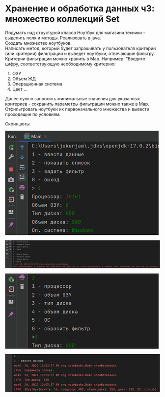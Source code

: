 # Хранение и обработка данных ч3: множество коллекций Set

Подумать над структурой класса Ноутбук для магазина техники - выделить поля и методы. Реализовать в java.<BR>
Создать множество ноутбуков.<BR>
Написать метод, который будет запрашивать у пользователя критерий (или критерии) фильтрации и выведет ноутбуки, отвечающие фильтру. Критерии фильтрации можно хранить в Map. Например: “Введите цифру, соответствующую необходимому критерию:
   1. ОЗУ
   2. Объем ЖД
   3. Операционная система
   4. Цвет …

Далее нужно запросить минимальные значения для указанных критериев - сохранить параметры фильтрации можно также в Map.<BR>
Отфильтровать ноутбуки их первоначального множества и вывести проходящие по условиям.

Скриншоты

!["Ноутбук 1"](/ScreenShot/notebok_01.png 'Ноутбук 1')

!["Ноутбук 2"](/ScreenShot/notebok_02.png 'Ноутбук 2')

!["Ноутбук 3"](/ScreenShot/notebok_03.png 'Ноутбук 3')

!["Ноутбук 4"](/ScreenShot/notebok_04.png 'Ноутбук 4')
